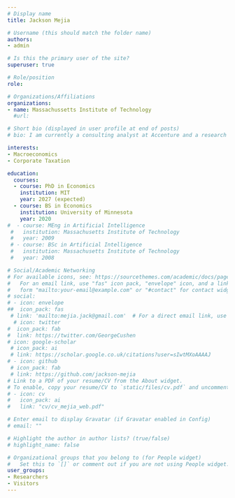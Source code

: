 ```yaml
---
# Display name
title: Jackson Mejia

# Username (this should match the folder name)
authors:
- admin

# Is this the primary user of the site?
superuser: true

# Role/position
role: 

# Organizations/Affiliations
organizations:
- name: Massachussetts Institute of Technology
  #url:

# Short bio (displayed in user profile at end of posts)
# bio: I am currently a consulting analyst at Accenture and a research assistant to Professors Anmol Bhandari and Ellen McGrattan at the Heller-Hurwicz Economics Institute at the University of Minnesota. My research interests include macroeconomics and corporate taxation. I will be starting a PhD in economics at MIT in Fall 2021.

interests:
- Macroeconomics
- Corporate Taxation

education:
  courses:
  - course: PhD in Economics
    institution: MIT
    year: 2027 (expected)
  - course: BS in Economics
    institution: University of Minnesota
    year: 2020
#  - course: MEng in Artificial Intelligence
 #   institution: Massachusetts Institute of Technology
 #   year: 2009
 # - course: BSc in Artificial Intelligence
 #   institution: Massachusetts Institute of Technology
 #   year: 2008

# Social/Academic Networking
# For available icons, see: https://sourcethemes.com/academic/docs/page-builder/#icons
#   For an email link, use "fas" icon pack, "envelope" icon, and a link in the
#   form "mailto:your-email@example.com" or "#contact" for contact widget.
# social:
# - icon: envelope
##  icon_pack: fas
 # link: 'mailto:mejia.jack@gmail.com'  # For a direct email link, use "mailto:mejia.jack@gmail.com".
  # icon: twitter
#  icon_pack: fab
#  link: https://twitter.com/GeorgeCushen
# icon: google-scholar
 # icon_pack: ai
 # link: https://scholar.google.co.uk/citations?user=sIwtMXoAAAAJ
# - icon: github
 # icon_pack: fab
 # link: https://github.com/jackson-mejia
# Link to a PDF of your resume/CV from the About widget.
# To enable, copy your resume/CV to `static/files/cv.pdf` and uncomment the lines below.
# - icon: cv
#   icon_pack: ai
#   link: "cv/cv_mejia_web.pdf"

# Enter email to display Gravatar (if Gravatar enabled in Config)
# email: ""

# Highlight the author in author lists? (true/false)
# highlight_name: false

# Organizational groups that you belong to (for People widget)
#   Set this to `[]` or comment out if you are not using People widget.
user_groups: 
- Researchers
- Visitors
---
```


